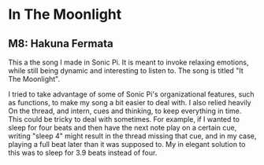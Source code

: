 # In The Moonlight

## M8: Hakuna Fermata

This a the song I made in Sonic Pi. It is meant to invoke relaxing emotions, while still being dynamic and interesting to listen to. The song is titled "It The Moonlight".

I tried to take advantage of some of Sonic Pi's organizational features, such as functions, to make my song a bit easier to deal with. I also relied heavily On the thread, and intern, cues and thinking, to keep everything in time. This could be tricky to deal with sometimes. For example, if I wanted to sleep for four beats and then have the next note play on a certain cue, writing "sleep 4" might result in the thread missing that cue, and in my case, playing a full beat later than it was supposed to. My in elegant solution to this was to sleep for 3.9 beats instead of four.
